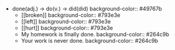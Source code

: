 - done(adj.) -> do(v.) -> did(did)
  background-color:: #49767b
	- [[broken]]
	  background-color:: #793e3e
	- [[left]]
	  background-color:: #793e3e
	- [[hurt]]
	  background-color:: #793e3e
	- My homework is finally done.
	  background-color:: #264c9b
	- Your work is never done.
	  background-color:: #264c9b